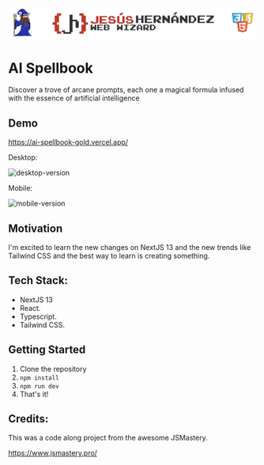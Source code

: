 ![Logo of the project](https://raw.githubusercontent.com/jesus-hernandezmoreno/tic-tac-toe/master/public/img/logo.png)

# AI Spellbook

Discover a trove of arcane prompts, each one a magical formula infused with the essence of artificial intelligence

## Demo

https://ai-spellbook-gold.vercel.app/

Desktop:

![desktop-version](https://raw.githubusercontent.com/jesus-hernandezmoreno/ai-spellbook/main/demo-files/desktop.gif)

Mobile:

![mobile-version](https://raw.githubusercontent.com/jesus-hernandezmoreno/ai-spellbook/main/demo-files/mobile.gif)

## Motivation

I'm excited to learn the new changes on NextJS 13 and the new trends like Tailwind CSS and the best way to learn is creating something.

## Tech Stack:

- NextJS 13
- React.
- Typescript.
- Tailwind CSS.

## Getting Started

1. Clone the repository
2. `npm install`
3. `npm run dev`
4. That's it!

## Credits:

This was a code along project from the awesome JSMastery.

https://www.jsmastery.pro/
